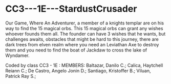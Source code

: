 # CC3---1E---StardustCrusader
Our Game, Where An Adventurer, a member of a knights templar are on his way to find the 15 magical orbs. This 15 magical orbs can grant any wishes whoever founds them all. The founder can have 3 wishes that he wants, but challenges awaits, obstacles that might be hard to this journey, there are dark trees from elven realm where you need an Leviathan Axe to destroy them and you need to find the boat of Jackdaw to cross the lake of Wyndamer.

Coded by class CC3 - 1E :
MEMBERS:
Baltazar, Danilo C.; 
Calica, Haytchell Reiann C.;
De Castro, Angelo Jonin D.; 
Santiago, Kristoffer B.; 
Viluan, Patrick Ray S.; 
